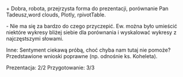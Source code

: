 \+
Dobra, robota, przejrzysta forma do prezentacji, porównanie Pan Tadeusz,word clouds, Plotly, rpivotTable.

\-
Nie ma się za bardzo do czego przyczepić. Ew. można było umieścić niektóre wykresy bliżej siebie dla porównania i wyskalować wykresy z najczęstszymi słowami.

Inne:
Sentyment ciekawą próbą, choć chyba nam tutaj nie pomoże? Przedstawione wnioski poprawne (np. odnośnie ks. Koheleta).

Prezentacja: 2/2
Przygotowanie: 3/3